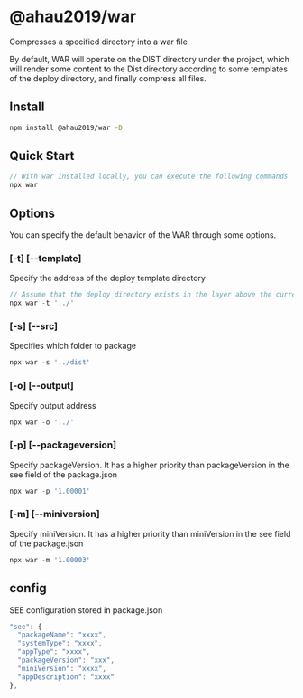 # @ahau2019/war

Compresses a specified directory into a war file

By default, WAR will operate on the DIST directory under the project, which will render some content to the Dist directory according to some templates of the deploy directory, and finally compress all files.

## Install

```bash
npm install @ahau2019/war -D
```

## Quick Start

```js
// With war installed locally, you can execute the following commands
npx war
```

## Options

You can specify the default behavior of the WAR through some options.

### [-t] [--template]

Specify the address of the deploy template directory

```js
// Assume that the deploy directory exists in the layer above the current project
npx war -t '../'
```

### [-s] [--src]

Specifies which folder to package

```js
npx war -s '../dist'
```

### [-o] [--output]

Specify output address

```js
npx war -o '../'
```

### [-p] [--packageversion]

Specify packageVersion. It has a higher priority than packageVersion in the see field of the package.json

```js
npx war -p '1.00001'
```

### [-m] [--miniversion]

Specify miniVersion. It has a higher priority than miniVersion in the see field of the package.json

```js
npx war -m '1.00003'
```

## config

SEE configuration stored in package.json

```js
"see": {
  "packageName": "xxxx",
  "systemType": "xxxx",
  "appType": "xxxx",
  "packageVersion": "xxx",
  "miniVersion": "xxxx",
  "appDescription": "xxxx"
},
```
